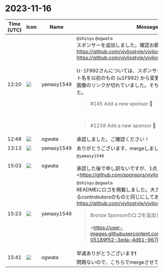 # 2023-11-16

|Time (UTC)|Icon|Name|Message|
|---|---|---|---|
|12:20|![](https://secure.gravatar.com/avatar/b2dffef7ce30f6f8f399f2a172229711.jpg?s=72&d=https%3A%2F%2Fa.slack-edge.com%2Fdf10d%2Fimg%2Favatars%2Fava_0012-72.png)|yamasy1549|`@shinyu` `@ogwata`<br>スポンサーを追加しました。確認お願いします 🙇<br><https://github.com/vivliostyle/vivliostyle.org/pull/145><br><https://github.com/vivliostyle/vivliostyle.js/pull/1238><br><br>U-1F992さんについては、スポンサーになって以降にアカウント名を以前のもの (u1F992) から変更されたようで、そのために画像のリンクが切れていました。そちらも合わせて修正しました。<br><blockquote>#145 Add a new sponsor :tada:</blockquote><br><blockquote>#1238 Add a new sponsor :tada:</blockquote>|
|12:48|![](https://avatars.slack-edge.com/2019-11-22/845042642576_070441337abaca9fb7b3_72.png)|ogwata|承認しました。ご確認ください！|
|13:13|![](https://secure.gravatar.com/avatar/b2dffef7ce30f6f8f399f2a172229711.jpg?s=72&d=https%3A%2F%2Fa.slack-edge.com%2Fdf10d%2Fimg%2Favatars%2Fava_0012-72.png)|yamasy1549|ありがとうございます、mergeしました 🙏|
|15:03|![](https://avatars.slack-edge.com/2019-11-22/845042642576_070441337abaca9fb7b3_72.png)|ogwata|`@yamasy1549`<br><br>承認した後で申し訳ないですが、1点見落としていました。<br><https://github.com/sponsors/vivliostyle/dashboard/tiers|Sponsor tiers> で、Bronze Sponsor の特典を以下のように決めていました。<br><br><blockquote>• Put your logo in the README file in the <https://github.com/vivliostyle/vivliostyle.js|vivliostyle.js> repository</blockquote>というわけで、Vivliostyle.jsのREADMEのうち、`## License`の前に、以下の原稿を追加してください。<br><br>```## Bronze Sponsor<br><br>- [Hatena Co., Ltd. ](<https://github.com/hatena>)```<br><blockquote>vivliostyle/vivliostyle.js</blockquote>|
|15:23|![](https://secure.gravatar.com/avatar/b2dffef7ce30f6f8f399f2a172229711.jpg?s=72&d=https%3A%2F%2Fa.slack-edge.com%2Fdf10d%2Fimg%2Favatars%2Fava_0012-72.png)|yamasy1549|`@shinyu` `@ogwata`<br>READMEにロゴを掲載しました。大きさはひとまず、すぐ上にあるcontrobutorsのものと同じにしてあります。<br><https://github.com/vivliostyle/vivliostyle.js/pull/1239><br><blockquote>Bronze Sponsorのロゴを追加しました。<br><br><https://user-images.githubusercontent.com/7820884/283502901-05189f52-3eda-4d61-967b-b8cb5a0311dc.png|image></blockquote>|
|15:41|![](https://avatars.slack-edge.com/2019-11-22/845042642576_070441337abaca9fb7b3_72.png)|ogwata|早速ありがとうございます❗<br>問題ないので、こちらでmergeさせていただきました。|
